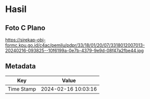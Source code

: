 # Hasil

## Foto C Plano

https://sirekap-obj-formc.kpu.go.id/c4ac/pemilu/pdpr/33/18/01/20/07/3318012007013-20240216-093825--10f6199a-0e7b-4379-9e9d-08f47a2fbe44.jpg


## Metadata

| Key        | Value               |
| ---------- | ------------------- |
| Time Stamp | 2024-02-16 10:03:16 |



